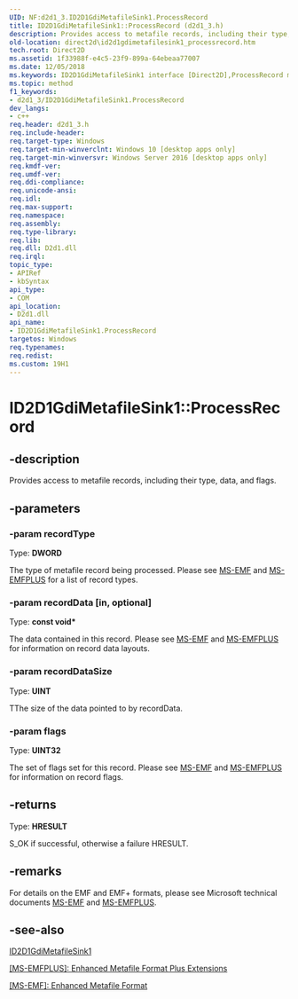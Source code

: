 ```yaml
---
UID: NF:d2d1_3.ID2D1GdiMetafileSink1.ProcessRecord
title: ID2D1GdiMetafileSink1::ProcessRecord (d2d1_3.h)
description: Provides access to metafile records, including their type, data, and flags.
old-location: direct2d\id2d1gdimetafilesink1_processrecord.htm
tech.root: Direct2D
ms.assetid: 1f33988f-e4c5-23f9-899a-64ebeaa77007
ms.date: 12/05/2018
ms.keywords: ID2D1GdiMetafileSink1 interface [Direct2D],ProcessRecord method, ID2D1GdiMetafileSink1.ProcessRecord, ID2D1GdiMetafileSink1::ProcessRecord, ProcessRecord, ProcessRecord method [Direct2D], ProcessRecord method [Direct2D],ID2D1GdiMetafileSink1 interface, d2d1_3/ID2D1GdiMetafileSink1::ProcessRecord, direct2d.id2d1gdimetafilesink1_processrecord
ms.topic: method
f1_keywords:
- d2d1_3/ID2D1GdiMetafileSink1.ProcessRecord
dev_langs:
- c++
req.header: d2d1_3.h
req.include-header: 
req.target-type: Windows
req.target-min-winverclnt: Windows 10 [desktop apps only]
req.target-min-winversvr: Windows Server 2016 [desktop apps only]
req.kmdf-ver: 
req.umdf-ver: 
req.ddi-compliance: 
req.unicode-ansi: 
req.idl: 
req.max-support: 
req.namespace: 
req.assembly: 
req.type-library: 
req.lib: 
req.dll: D2d1.dll
req.irql: 
topic_type:
- APIRef
- kbSyntax
api_type:
- COM
api_location:
- D2d1.dll
api_name:
- ID2D1GdiMetafileSink1.ProcessRecord
targetos: Windows
req.typenames: 
req.redist: 
ms.custom: 19H1
---
```


# ID2D1GdiMetafileSink1::ProcessRecord


## -description


Provides access to metafile records, including their type, data, and flags.


## -parameters




### -param recordType

Type: <b>DWORD</b>

The type of metafile record being processed. Please see <a href="https://docs.microsoft.com/openspecs/windows_protocols/ms-emf/91c257d7-c39d-4a36-9b1f-63e3f73d30ca">MS-EMF</a> and <a href="https://docs.microsoft.com/openspecs/windows_protocols/ms-emfplus/5f92c789-64f2-46b5-9ed4-15a9bb0946c6">MS-EMFPLUS</a> for a list of record types.


### -param recordData [in, optional]

Type: <b>const void*</b>

The data contained in this record. Please see <a href="https://docs.microsoft.com/openspecs/windows_protocols/ms-emf/91c257d7-c39d-4a36-9b1f-63e3f73d30ca">MS-EMF</a> and <a href="https://docs.microsoft.com/openspecs/windows_protocols/ms-emfplus/5f92c789-64f2-46b5-9ed4-15a9bb0946c6">MS-EMFPLUS</a> for information on record data layouts.


### -param recordDataSize

Type: <b>UINT</b>

TThe size of the data pointed to by recordData. 


### -param flags

Type: <b>UINT32</b>

The set of flags set for this record. Please see <a href="https://docs.microsoft.com/openspecs/windows_protocols/ms-emf/91c257d7-c39d-4a36-9b1f-63e3f73d30ca">MS-EMF</a> and <a href="https://docs.microsoft.com/openspecs/windows_protocols/ms-emfplus/5f92c789-64f2-46b5-9ed4-15a9bb0946c6">MS-EMFPLUS</a> for information on record flags.


## -returns



Type: <b>HRESULT</b>

S_OK if successful, otherwise a failure HRESULT.




## -remarks



For details on the EMF and EMF+ formats, please see Microsoft technical documents  <a href="https://docs.microsoft.com/openspecs/windows_protocols/ms-emf/91c257d7-c39d-4a36-9b1f-63e3f73d30ca">MS-EMF</a> and <a href="https://docs.microsoft.com/openspecs/windows_protocols/ms-emfplus/5f92c789-64f2-46b5-9ed4-15a9bb0946c6">MS-EMFPLUS</a>.




## -see-also




<a href="https://docs.microsoft.com/windows/desktop/api/d2d1_1/nn-d2d1_1-id2d1gdimetafilesink">ID2D1GdiMetafileSink1</a>



<a href="https://docs.microsoft.com/openspecs/windows_protocols/ms-emfplus/5f92c789-64f2-46b5-9ed4-15a9bb0946c6">[MS-EMFPLUS]: Enhanced Metafile Format Plus Extensions</a>



<a href="https://docs.microsoft.com/openspecs/windows_protocols/ms-emf/91c257d7-c39d-4a36-9b1f-63e3f73d30ca">[MS-EMF]: Enhanced Metafile Format</a>
 

 

